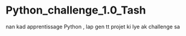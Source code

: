 # Python_challenge_1.0_Tash
nan kad apprentissage Python , lap gen tt projet ki lye ak challenge sa
